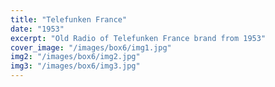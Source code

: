 ```yaml
---
title: "Telefunken France"
date: "1953"
excerpt: "Old Radio of Telefunken France brand from 1953"
cover_image: "/images/box6/img1.jpg"
img2: "/images/box6/img2.jpg"
img3: "/images/box6/img3.jpg"
---
```


